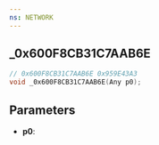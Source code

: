 ```yaml
---
ns: NETWORK
---
```

## _0x600F8CB31C7AAB6E

```c
// 0x600F8CB31C7AAB6E 0x959E43A3
void _0x600F8CB31C7AAB6E(Any p0);
```


## Parameters
* **p0**: 

